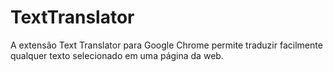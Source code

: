 # TextTranslator
A extensão Text Translator para Google Chrome permite traduzir facilmente qualquer texto selecionado em uma página da web.
